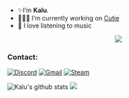 
- ✨I’m <b>Kalu</b>. 
- 👨🏻‍💻 I’m currently working on [Cutie](https://top.gg/bot/740045367956996236)
- 🎵 I love listening to music

<p align="center">
  <img align="center" src="https://media.giphy.com/media/LmNwrBhejkK9EFP504/giphy.gif">
</p>

### Contact:<br>
[![Discord](https://img.shields.io/badge/[Kalu]%237777-141321?style=flat&logo=discord)](https://discord.com)
[![Gmail](https://img.shields.io/badge/chintuprasad548@gmail.com-141321?style=flat&logo=gmail)](mailto:chintuprasad548@gmail.com)
[![Steam](https://img.shields.io/badge/Chintuprasad548-141321?style=flat&logo=Steam&logoColor=blue)](https://steamcommunity.com/profiles/76561199085934740)



![Kalu's github stats](https://github-readme-stats.vercel.app/api?username=Kalu548&count_private=true&include_all_commits=true&show_icons=true&theme=radical)
<a href="https://github.com/Kalu548"></a>
  <img src="https://github-readme-stats.vercel.app/api/top-langs/?username=Kalu548&layout=compact&langs_count=10" />

